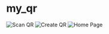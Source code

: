 # my_qr

![Scan QR](https://user-images.githubusercontent.com/113130802/217384702-f71484e4-410c-449f-b2fc-ccc40ea33a67.png)
![Create QR](https://user-images.githubusercontent.com/113130802/217384713-5428376d-dfa6-46ec-b220-320c02aed5ad.png)
![Home Page](https://user-images.githubusercontent.com/113130802/217384716-4d811d90-d397-408c-a3af-f253b76d87a5.png)

